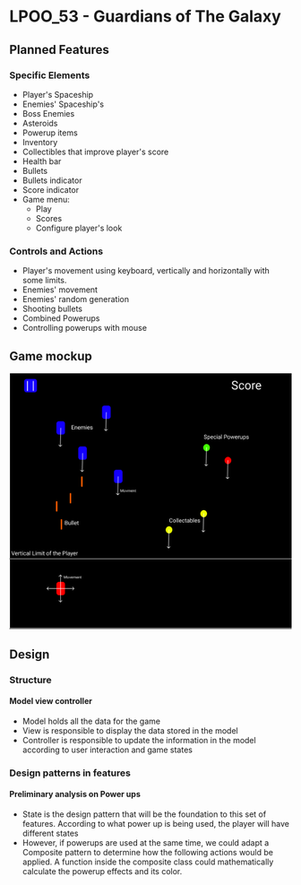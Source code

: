 # LPOO_53 - Guardians of The Galaxy


## Planned Features

### Specific Elements

- Player's Spaceship
- Enemies' Spaceship's
- Boss Enemies
- Asteroids
- Powerup items
- Inventory
- Collectibles that improve player's score
- Health bar
- Bullets
- Bullets indicator
- Score indicator
- Game menu:
    - Play
    - Scores
    - Configure player's look
### Controls and Actions
- Player's movement using keyboard, vertically and horizontally with some limits.
- Enemies' movement
- Enemies' random generation
- Shooting bullets
- Combined Powerups
- Controlling powerups with mouse

## Game mockup

![Current mockup of the game](images/game_mockup.png)

## Design
### Structure
#### Model view controller
- Model holds all the data for the game
- View is responsible to display the data stored in the model
- Controller is responsible to update the information in the model according to user interaction and game states

### Design patterns in features

#### Preliminary analysis on Power ups

- State is the design pattern that will be the foundation to this set of features. According to what power up is being used, the player will have different states
- However, if powerups are used at the same time, we could adapt a Composite pattern to determine how the following actions would be applied. A function inside the composite class could mathematically calculate the powerup effects and its color.

